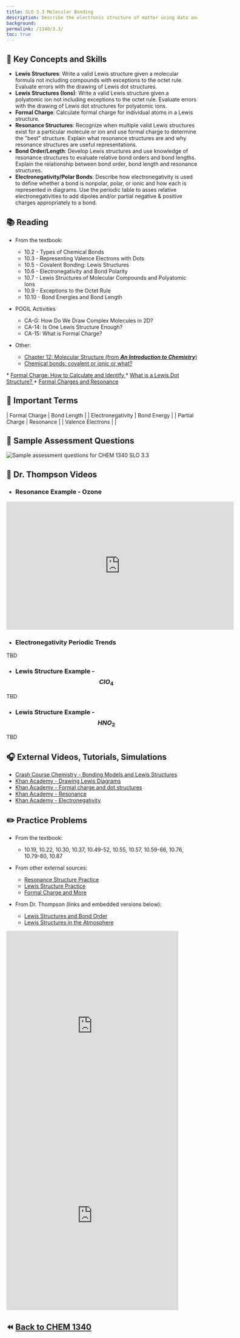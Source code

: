 ```yaml
---
title: SLO 3.3 Molecular Bonding
description: Describe the electronic structure of matter using data and models
background: 
permalink: /1340/3.3/
toc: true
---
```


## :key: Key Concepts and Skills
* **Lewis Structures**: Write a valid Lewis structure given a molecular formula not including compounds with exceptions to the octet rule. Evaluate errors with the drawing of Lewis dot structures.
* **Lewis Structures (Ions)**: Write a valid Lewis structure given a polyatomic ion not including exceptions to the octet rule. Evaluate errors with the drawing of Lewis dot structures for polyatomic ions.
* **Formal Charge**: Calculate formal charge for individual atoms in a Lewis structure.
* **Resonance Structures**: Recognize when multiple valid Lewis structures exist for a particular molecule or ion and use formal charge to determine the "best" structure. Explain what resonance structures are and why resonance structures are useful representations.
* **Bond Order/Length**: Develop Lewis structures and use knowledge of resonance structures to evaluate relative bond orders and bond lengths. Explain the relationship between bond order, bond length and resonance structures.
* **Electronegativity/Polar Bonds**: Describe how electronegativity is used to define whether a bond is nonpolar, polar, or ionic and how each is represented in diagrams. Use the periodic table to asses relative electronegativities to add dipoles and/or partial negative & positive charges appropriately to a bond.

## :books: Reading

* From the textbook:
    * 10.2 - Types of Chemical Bonds
    * 10.3 - Representing Valence Electrons with Dots
    * 10.5 - Covalent Bonding: Lewis Structures
    * 10.6 - Electronegativity and Bond Polarity
    * 10.7 - Lewis Structures of Molecular Compounds and Polyatomic Ions
    * 10.9 - Exceptions to the Octet Rule
    * 10.10 - Bond Energies and Bond Length


* POGIL Activities
    * CA-G: How Do We Draw Complex Molecules in 2D?
    * CA-14: Is One Lewis Structure Enough?
    * CA-15: What is Formal Charge?

* Other:
    * <a href="http://preparatorychemistry.com/Bishop_Chemistry_First.htm#Chapter%2012" target="_blank">Chapter 12: Molecular Structure (from ***An Introduction to Chemistry***)</a>
    * <a href="https://www.chem1.com/acad/webtut/bonding/polcov.html" target="_blank">Chemical bonds: covalent or ionic or what?
</a>
    * <a href="https://study.com/academy/lesson/calculating-formal-charge-definition-formula.html" target="_blank">Formal Charge: How to Calculate and Identify
</a>
    * <a href="https://study.com/academy/lesson/lewis-dot-structures-resonance.html" target="_blank">What is a Lewis Dot Structure?
</a>
    * <a href="https://www.coursehero.com/study-guides/chemistryformajorsxmaster/formal-charges-and-resonance-3-formulas-missing/" target="_blank">Formal Charges and Resonance
</a>


## :paperclip: Important Terms

| Formal Charge       | Bond Length  |
| Electronegativity       | Bond Energy  |
| Partial Charge       | Resonance |
| Valence Electrons      |    |


## :memo: Sample Assessment Questions
![Sample assessment questions for CHEM 1340 SLO 3.3](/assets/theme/images/1340_3_dot_3_Sample.png "1340 SLO 3.3")

## :movie_camera: Dr. Thompson Videos

*  ### Resonance Example - Ozone
<iframe
    width="600"
    height="338"
    frameBorder="0"
    src="https://expl.ai/PHQXSVC?mode=embed"
    webkitallowfullscreen
    mozallowfullscreen
    allowfullscreen
    allow="microphone; camera; display-capture"></iframe>

* ### Electronegativity Periodic Trends
TBD

* ### Lewis Structure Example - $$ClO_4$$
TBD

* ### Lewis Structure Example - $$HNO_2$$
TBD



## :headphones: External Videos, Tutorials, Simulations

* <a href="https://www.youtube.com/watch?v=a8LF7JEb0IA" target="_blank">Crash Course Chemistry - Bonding Models and Lewis Structures</a>
* <a href="https://www.youtube.com/watch?v=p7Fsb21B2Xg" target="_blank">Khan Academy - Drawing Lewis Diagrams</a>
* <a href="https://www.youtube.com/watch?v=dNPs-cr_6Bk" target="_blank">Khan Academy - Formal charge and dot structures</a>
* <a href="https://www.youtube.com/watch?v=bUCu7bPkZeI" target="_blank">Khan Academy - Resonance</a>
* <a href="https://www.youtube.com/watch?v=Rr7LhdSKMxY" target="_blank">Khan Academy - Electronegativity</a>

## :pencil2: Practice Problems
* From the textbook:
    * 10.19, 10.22, 10.30, 10.37, 10.49-52, 10.55, 10.57, 10.59-66, 10.76, 10.79-80, 10.87
* From other external sources: 
    * <a href="https://drive.google.com/file/d/18p6MQepYyXEBamYrafE-kFL1luCTHPwL/view?usp=sharing" target="_blank">Resonance Structure Practice</a>
    * <a href="https://drive.google.com/file/d/18qtwE6C-UGekZIGENToreJLVrHlSvv5I/view?usp=sharing" target="_blank">Lewis Structure Practice</a>
    * <a href="http://chem.ucalgary.ca/courses/351/Carey5th/Ch01/ch1-3-2prob.html" target="_blank">Formal Charge and More</a>

* From Dr. Thompson (links and embedded versions below):
    * <a href="https://docs.google.com/document/d/e/2PACX-1vSo8mAUf0EV6O5MdtO1LFMAqUfcnt2AKDMZWcMTpyBYM23QsvdAJTuHhvFhOhNiTfIhogEaOkDHsxVU/pub" target="_blank">Lewis Structures and Bond Order</a>
    * <a href="https://docs.google.com/document/d/e/2PACX-1vT0Gk5JlYSVq9OnraUmzxJPzWkIM2RCdrQ1uhj3RAgC0B6KHIUrZHVgfO85uf2XiSY38NfHJPz4KFBZ/pub" target="_blank">Lewis Structures in the Atmosphere</a>

<iframe 
    width="90%"
    height="500"
    frameBorder="0"
    src="https://docs.google.com/document/d/e/2PACX-1vSo8mAUf0EV6O5MdtO1LFMAqUfcnt2AKDMZWcMTpyBYM23QsvdAJTuHhvFhOhNiTfIhogEaOkDHsxVU/pub?embedded=true"></iframe>

<iframe 
    width="90%"
    height="500"
    frameBorder="0"
    src="https://docs.google.com/document/d/e/2PACX-1vT0Gk5JlYSVq9OnraUmzxJPzWkIM2RCdrQ1uhj3RAgC0B6KHIUrZHVgfO85uf2XiSY38NfHJPz4KFBZ/pub?embedded=true"></iframe>





## :rewind: [Back to CHEM 1340](../)